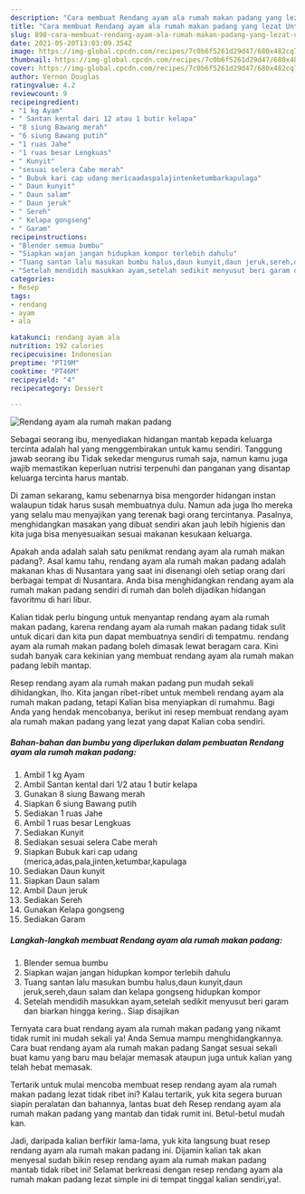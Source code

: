 ```yaml
---
description: "Cara membuat Rendang ayam ala rumah makan padang yang lezat Untuk Jualan"
title: "Cara membuat Rendang ayam ala rumah makan padang yang lezat Untuk Jualan"
slug: 898-cara-membuat-rendang-ayam-ala-rumah-makan-padang-yang-lezat-untuk-jualan
date: 2021-05-20T13:03:09.354Z
image: https://img-global.cpcdn.com/recipes/7c0b6f5261d29d47/680x482cq70/rendang-ayam-ala-rumah-makan-padang-foto-resep-utama.jpg
thumbnail: https://img-global.cpcdn.com/recipes/7c0b6f5261d29d47/680x482cq70/rendang-ayam-ala-rumah-makan-padang-foto-resep-utama.jpg
cover: https://img-global.cpcdn.com/recipes/7c0b6f5261d29d47/680x482cq70/rendang-ayam-ala-rumah-makan-padang-foto-resep-utama.jpg
author: Vernon Douglas
ratingvalue: 4.2
reviewcount: 9
recipeingredient:
- "1 kg Ayam"
- " Santan kental dari 12 atau 1 butir kelapa"
- "8 siung Bawang merah"
- "6 siung Bawang putih"
- "1 ruas Jahe"
- "1 ruas besar Lengkuas"
- " Kunyit"
- "sesuai selera Cabe merah"
- " Bubuk kari cap udang mericaadaspalajintenketumbarkapulaga"
- " Daun kunyit"
- " Daun salam"
- " Daun jeruk"
- " Sereh"
- " Kelapa gongseng"
- " Garam"
recipeinstructions:
- "Blender semua bumbu"
- "Siapkan wajan jangan hidupkan kompor terlebih dahulu"
- "Tuang santan lalu masukan bumbu halus,daun kunyit,daun jeruk,sereh,daun salam dan kelapa gongseng hidupkan kompor"
- "Setelah mendidih masukkan ayam,setelah sedikit menyusut beri garam dan biarkan hingga kering.. Siap disajikan"
categories:
- Resep
tags:
- rendang
- ayam
- ala

katakunci: rendang ayam ala 
nutrition: 192 calories
recipecuisine: Indonesian
preptime: "PT19M"
cooktime: "PT46M"
recipeyield: "4"
recipecategory: Dessert

---
```



![Rendang ayam ala rumah makan padang](https://img-global.cpcdn.com/recipes/7c0b6f5261d29d47/680x482cq70/rendang-ayam-ala-rumah-makan-padang-foto-resep-utama.jpg)

Sebagai seorang ibu, menyediakan hidangan mantab kepada keluarga tercinta adalah hal yang menggembirakan untuk kamu sendiri. Tanggung jawab seorang ibu Tidak sekedar mengurus rumah saja, namun kamu juga wajib memastikan keperluan nutrisi terpenuhi dan panganan yang disantap keluarga tercinta harus mantab.

Di zaman  sekarang, kamu sebenarnya bisa mengorder hidangan instan walaupun tidak harus susah membuatnya dulu. Namun ada juga lho mereka yang selalu mau menyajikan yang terenak bagi orang tercintanya. Pasalnya, menghidangkan masakan yang dibuat sendiri akan jauh lebih higienis dan kita juga bisa menyesuaikan sesuai makanan kesukaan keluarga. 



Apakah anda adalah salah satu penikmat rendang ayam ala rumah makan padang?. Asal kamu tahu, rendang ayam ala rumah makan padang adalah makanan khas di Nusantara yang saat ini disenangi oleh setiap orang dari berbagai tempat di Nusantara. Anda bisa menghidangkan rendang ayam ala rumah makan padang sendiri di rumah dan boleh dijadikan hidangan favoritmu di hari libur.

Kalian tidak perlu bingung untuk menyantap rendang ayam ala rumah makan padang, karena rendang ayam ala rumah makan padang tidak sulit untuk dicari dan kita pun dapat membuatnya sendiri di tempatmu. rendang ayam ala rumah makan padang boleh dimasak lewat beragam cara. Kini sudah banyak cara kekinian yang membuat rendang ayam ala rumah makan padang lebih mantap.

Resep rendang ayam ala rumah makan padang pun mudah sekali dihidangkan, lho. Kita jangan ribet-ribet untuk membeli rendang ayam ala rumah makan padang, tetapi Kalian bisa menyiapkan di rumahmu. Bagi Anda yang hendak mencobanya, berikut ini resep membuat rendang ayam ala rumah makan padang yang lezat yang dapat Kalian coba sendiri.

<!--inarticleads1-->

##### Bahan-bahan dan bumbu yang diperlukan dalam pembuatan Rendang ayam ala rumah makan padang:

1. Ambil 1 kg Ayam
1. Ambil  Santan kental dari 1/2 atau 1 butir kelapa
1. Gunakan 8 siung Bawang merah
1. Siapkan 6 siung Bawang putih
1. Sediakan 1 ruas Jahe
1. Ambil 1 ruas besar Lengkuas
1. Sediakan  Kunyit
1. Sediakan sesuai selera Cabe merah
1. Siapkan  Bubuk kari cap udang (merica,adas,pala,jinten,ketumbar,kapulaga
1. Sediakan  Daun kunyit
1. Siapkan  Daun salam
1. Ambil  Daun jeruk
1. Sediakan  Sereh
1. Gunakan  Kelapa gongseng
1. Sediakan  Garam




<!--inarticleads2-->

##### Langkah-langkah membuat Rendang ayam ala rumah makan padang:

1. Blender semua bumbu
1. Siapkan wajan jangan hidupkan kompor terlebih dahulu
1. Tuang santan lalu masukan bumbu halus,daun kunyit,daun jeruk,sereh,daun salam dan kelapa gongseng hidupkan kompor
1. Setelah mendidih masukkan ayam,setelah sedikit menyusut beri garam dan biarkan hingga kering.. Siap disajikan




Ternyata cara buat rendang ayam ala rumah makan padang yang nikamt tidak rumit ini mudah sekali ya! Anda Semua mampu menghidangkannya. Cara buat rendang ayam ala rumah makan padang Sangat sesuai sekali buat kamu yang baru mau belajar memasak ataupun juga untuk kalian yang telah hebat memasak.

Tertarik untuk mulai mencoba membuat resep rendang ayam ala rumah makan padang lezat tidak ribet ini? Kalau tertarik, yuk kita segera buruan siapin peralatan dan bahannya, lantas buat deh Resep rendang ayam ala rumah makan padang yang mantab dan tidak rumit ini. Betul-betul mudah kan. 

Jadi, daripada kalian berfikir lama-lama, yuk kita langsung buat resep rendang ayam ala rumah makan padang ini. Dijamin kalian tak akan menyesal sudah bikin resep rendang ayam ala rumah makan padang mantab tidak ribet ini! Selamat berkreasi dengan resep rendang ayam ala rumah makan padang lezat simple ini di tempat tinggal kalian sendiri,ya!.

